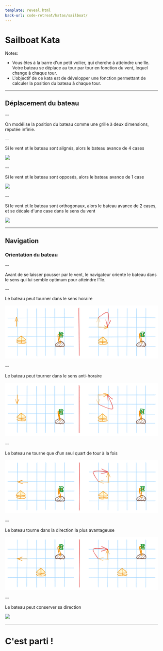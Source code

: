 ```yaml
---
template: reveal.html
back-url: code-retreat/katas/sailboat/
---
```


<!-- .slide: data-background-image="../../assets/images/katas/sailboat/sailboat-kata-overview.png" data-background-opacity="0.6"-->
# Sailboat Kata

Notes:

- Vous êtes à la barre d'un petit voilier, qui cherche à atteindre une île. Votre bateau se déplace au tour par tour en fonction du vent, lequel change à chaque tour.
- L'objectif de ce kata est de développer une fonction permettant de calculer la position du bateau à chaque tour.

---

<!-- .slide: data-background-image="../../assets/images/katas/sailboat/sailboat-kata-overview.png" data-background-opacity="0.6"-->
## Déplacement du bateau

--

On modélise la position du bateau comme une grille à deux dimensions, réputée infinie.

--

Si le vent et le bateau sont alignés, alors le bateau avance de 4 cases

![](../../assets/images/katas/sailboat/sailboat-kata-examples-déplacement-alignes.png)

--

Si le vent et le bateau sont opposés, alors le bateau avance de 1 case

![](../../assets/images/katas/sailboat/sailboat-kata-examples-déplacement-opposes.png)

--

Si le vent et le bateau sont orthogonaux, alors le bateau avance de 2 cases, et se décale d'une case dans le sens du vent

![](../../assets/images/katas/sailboat/sailboat-kata-examples-déplacement-orthogonaux.png)

---

<!-- .slide: data-background-image="../../assets/images/katas/sailboat/sailboat-kata-overview.png" data-background-opacity="0.6"-->
## Navigation
### Orientation du bateau

--

Avant de se laisser pousser par le vent, le navigateur oriente le bateau dans le sens qui lui semble optimum pour atteindre l'île.

--

Le bateau peut tourner dans le sens horaire


![](../../assets/images/katas/sailboat/sailboat-kata-examples-orientation-sens-anti-horaire.png)

--

Le bateau peut tourner dans le sens anti-horaire


![](../../assets/images/katas/sailboat/sailboat-kata-examples-orientation-sens-horaire.png)

--

Le bateau ne tourne que d'un seul quart de tour à la fois

![](../../assets/images/katas/sailboat/sailboat-kata-examples-orientation-un-seul-quart.png)

--

Le bateau tourne dans la direction la plus avantageuse

![](../../assets/images/katas/sailboat/sailboat-kata-examples-orientation-plus-avantageuse.png)

--

Le bateau peut conserver sa direction 

![](../../assets/images/katas/sailboat/sailboat-kata-examples-orientation-conservée.png)

---

<!-- .slide: data-background-image="../../assets/images/katas/sailboat/sailboat-kata-overview.png" data-background-opacity="0.6"-->
# C'est parti !